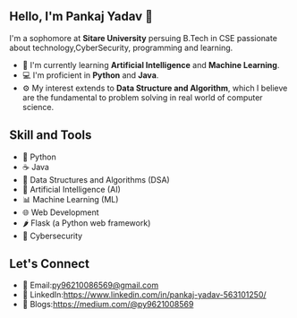 ## Hello, I'm Pankaj Yadav 👋

I'm a sophomore at **Sitare University** persuing B.Tech in CSE passionate about technology,CyberSecurity, programming and learning.

- 🌱 I'm currently learning **Artificial Intelligence** and **Machine Learning**.
- 💻 I'm proficient in **Python** and **Java**.
- ⚙️ My interest extends to **Data Structure and Algorithm**, which I believe are the fundamental to problem solving in real world of computer science.

## Skill and Tools

- 🐍 Python 
- ☕ Java
- 🧩 Data Structures and Algorithms (DSA)
- 🤖 Artificial Intelligence (AI)
- 📊 Machine Learning (ML)
- 🌐 Web Development
- 🌶️ Flask (a Python web framework)
- 🔐 Cybersecurity

## Let's Connect

- 📧 Email:py96210086569@gmail.com
- 💼 LinkedIn:https://www.linkedin.com/in/pankaj-yadav-563101250/
- 📝 Blogs:https://medium.com/@py9621008569


